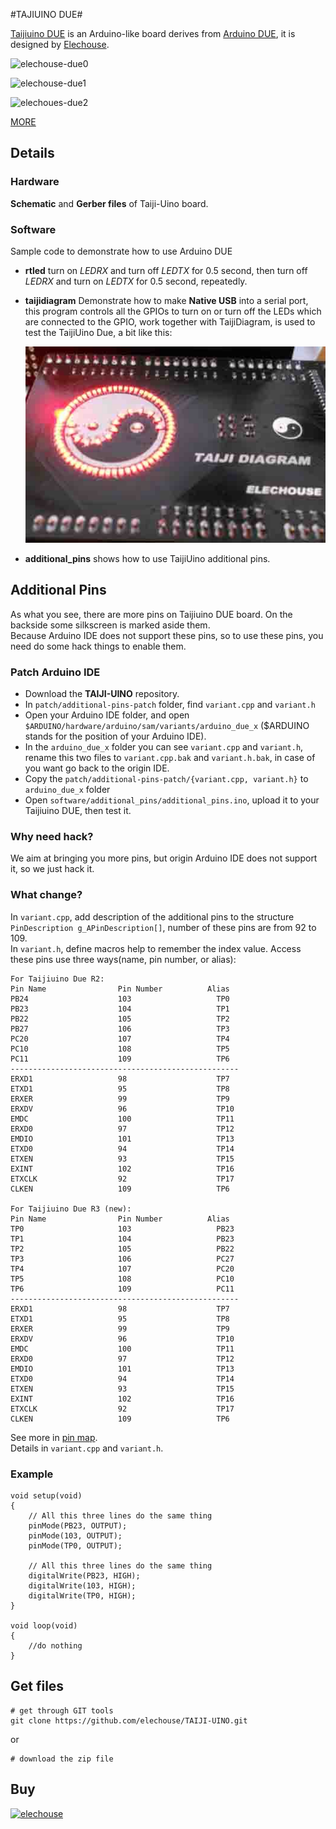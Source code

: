 #TAJIUINO DUE#

[Taijiuino DUE](http://www.elechouse.com/elechouse/index.php?main_page=product_info&cPath=72_73&products_id=2214) is an Arduino-like board derives from [Arduino DUE](http://arduino.cc/en/Main/ArduinoBoardDue), it is designed by [Elechouse](http://www.elechouse.com).

![elechouse-due0](http://www.elechouse.com/elechouse/images/product/TAIJIUINO%20DUE%20R2/Taijiuino%20R2-5.jpg)

![elechouse-due1](http://www.elechouse.com/elechouse/images/product/TAIJIUINO%20DUE%20R2/Taijiuino%20R2-3.jpg)

![elechoues-due2](http://www.elechouse.com/elechouse/images/product/TAIJIUINO%20DUE%20R2/Taijiuino%20R2-2.jpg)

[MORE](http://www.elechouse.com/elechouse/index.php?main_page=product_info&cPath=72_73&products_id=2214)  

## Details ##

### Hardware ###
**Schematic** and **Gerber files** of Taiji-Uino board.

### Software ###
Sample code to demonstrate how to use Arduino DUE

- **rtled** turn on *LEDRX* and turn off *LEDTX* for 0.5 second, then turn off *LEDRX* and turn on *LEDTX* for 0.5 second, repeatedly.
- **taijidiagram** Demonstrate how to make **Native USB** into a serial port, this program controls all the GPIOs to turn on or turn off the LEDs which are connected to the GPIO, work together with TaijiDiagram, is used to test the TaijiUino Due, a bit like this:

	![Taijidiag](./image/taijidiag1.jpg)

- **additional_pins** shows how to use TaijiUino additional pins.


## Additional Pins
As what you see, there are more pins on Taijiuino DUE board. On the backside some silkscreen is marked aside them.  
Because Arduino IDE does not support these pins, so to use these pins, you need do some hack things to enable them. 

### Patch Arduino IDE
- Download the **TAIJI-UINO** repository.
- In `patch/additional-pins-patch` folder, find `variant.cpp` and `variant.h`
- Open your Arduino IDE folder, and open `$ARDUINO/hardware/arduino/sam/variants/arduino_due_x` ($ARDUINO stands for the position of your Arduino IDE).
- In the `arduino_due_x` folder you can see `variant.cpp` and `variant.h`, rename this two files to `variant.cpp.bak` and `variant.h.bak`, in case of you want go back to the origin IDE.
- Copy the `patch/additional-pins-patch/{variant.cpp, variant.h}` to `arduino_due_x` folder
- Open `software/additional_pins/additional_pins.ino`, upload it to your Taijiuino DUE, then test it.

### Why need hack?
We aim at bringing you more pins, but origin Arduino IDE does not support it, so we just hack it.

### What change?
In `variant.cpp`, add description of the additional pins to the structure ` PinDescription g_APinDescription[]`, number of these pins are from 92 to 109.  
In `variant.h`, define macros help to remember the index value.
Access these pins use three ways(name, pin number, or alias):

	For Taijiuino Due R2:
	Pin Name				Pin Number			Alias
	PB24					103					  TP0
	PB23					104					  TP1
	PB22					105					  TP2
	PB27					106					  TP3
	PC20					107					  TP4
	PC10					108					  TP5
	PC11					109					  TP6
	---------------------------------------------------
	ERXD1   				98					  TP7
	ETXD1   				95					  TP8
	ERXER   				99				      TP9
	ERXDV  					96					  TP10
	EMDC    				100					  TP11
	ERXD0   				97					  TP12
	EMDIO   				101					  TP13
	ETXD0   				94					  TP14
	ETXEN   				93					  TP15
	EXINT   				102					  TP16
	ETXCLK  				92					  TP17
	CLKEN   				109					  TP6 
	
	For Taijiuino Due R3 (new):
	Pin Name 				Pin Number			Alias
	TP0						103					  PB23
	TP1						104					  PB23
	TP2						105					  PB22
	TP3						106					  PC27
	TP4						107					  PC20
	TP5						108					  PC10
	TP6						109					  PC11
	---------------------------------------------------
	ERXD1   				98					  TP7
	ETXD1   				95					  TP8
	ERXER   				99				      TP9
	ERXDV  					96					  TP10
	EMDC    				100					  TP11
	ERXD0   				97					  TP12
	EMDIO   				101					  TP13
	ETXD0   				94					  TP14
	ETXEN   				93					  TP15
	EXINT   				102					  TP16
	ETXCLK  				92					  TP17
	CLKEN   				109					  TP6
See more in [pin map](./pin_mapping.html).  
Details in `variant.cpp` and `variant.h`.  

### Example
	void setup(void)
	{
		// All this three lines do the same thing
		pinMode(PB23, OUTPUT);
		pinMode(103, OUTPUT);
		pinMode(TP0, OUTPUT);

		// All this three lines do the same thing
		digitalWrite(PB23, HIGH);
		digitalWrite(103, HIGH);
		digitalWrite(TP0, HIGH);
	}

	void loop(void)
	{
		//do nothing
	}
	
## Get files ##

    # get through GIT tools
    git clone https://github.com/elechouse/TAIJI-UINO.git
or

	# download the zip file

## Buy
[![elechouse][EHICON]][EHLINK]

[EHLINK]: http://www.elechouse.com

[EHICON]: https://raw.github.com/elechouse/CarDriverShield/master/image/elechouse.png
